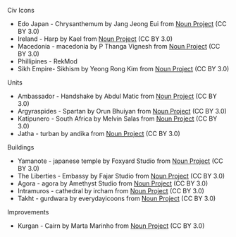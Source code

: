 Civ Icons
* Edo Japan - Chrysanthemum by Jang Jeong Eui from <a href="https://thenounproject.com/browse/icons/term/chrysanthemum/" target="_blank" title="Chrysanthemum Icons">Noun Project</a> (CC BY 3.0)
* Ireland - Harp by Kael from <a href="https://thenounproject.com/browse/icons/term/harp/" target="_blank" title="Harp Icons">Noun Project</a> (CC BY 3.0)
* Macedonia - macedonia by P Thanga Vignesh from <a href="https://thenounproject.com/browse/icons/term/macedonia/" target="_blank" title="macedonia Icons">Noun Project</a> (CC BY 3.0)
* Phillipines - RekMod
* Sikh Empire- Sikhism by Yeong Rong Kim from <a href="https://thenounproject.com/browse/icons/term/sikhism/" target="_blank" title="Sikhism Icons">Noun Project</a> (CC BY 3.0)



Units
- Ambassador - Handshake by Abdul Matic from <a href="https://thenounproject.com/browse/icons/term/handshake/" target="_blank" title="Handshake Icons">Noun Project</a> (CC BY 3.0)
- Argyraspides - Spartan by Orun Bhuiyan from <a href="https://thenounproject.com/browse/icons/term/spartan/" target="_blank" title="Spartan Icons">Noun Project</a> (CC BY 3.0)
- Katipunero - South Africa by Melvin Salas from <a href="https://thenounproject.com/browse/icons/term/south-africa/" target="_blank" title="South Africa Icons">Noun Project</a> (CC BY 3.0)
- Jatha - turban by andika from <a href="https://thenounproject.com/browse/icons/term/turban/" target="_blank" title="turban Icons">Noun Project</a> (CC BY 3.0)



Buildings
- Yamanote - japanese temple by Foxyard Studio from <a href="https://thenounproject.com/browse/icons/term/japanese-temple/" target="_blank" title="japanese temple Icons">Noun Project</a> (CC BY 3.0)
-  The Liberties - Embassy by Fajar Studio from <a href="https://thenounproject.com/browse/icons/term/embassy/" target="_blank" title="Embassy Icons">Noun Project</a> (CC BY 3.0)
- Agora - agora by Amethyst Studio from <a href="https://thenounproject.com/browse/icons/term/agora/" target="_blank" title="agora Icons">Noun Project</a> (CC BY 3.0)
- Intramuros - cathedral by ircham from <a href="https://thenounproject.com/browse/icons/term/cathedral/" target="_blank" title="cathedral Icons">Noun Project</a> (CC BY 3.0)
- Takht - gurdwara by everydayicoons from <a href="https://thenounproject.com/browse/icons/term/gurdwara/" target="_blank" title="gurdwara Icons">Noun Project</a> (CC BY 3.0)

Improvements
- Kurgan - Cairn by Marta Marinho from <a href="https://thenounproject.com/browse/icons/term/cairn/" target="_blank" title="Cairn Icons">Noun Project</a> (CC BY 3.0)
